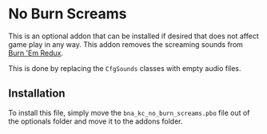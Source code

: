 # No Burn Screams
This is an optional addon that can be installed if desired that does not affect game play in any way. This addon removes the screaming sounds from [Burn 'Em Redux](https://steamcommunity.com/sharedfiles/filedetails/?id=2915485125).

This is done by replacing the `CfgSounds` classes with empty audio files.

## Installation
To install this file, simply move the `bna_kc_no_burn_screams.pbo` file out of the optionals folder and move it to the addons folder.